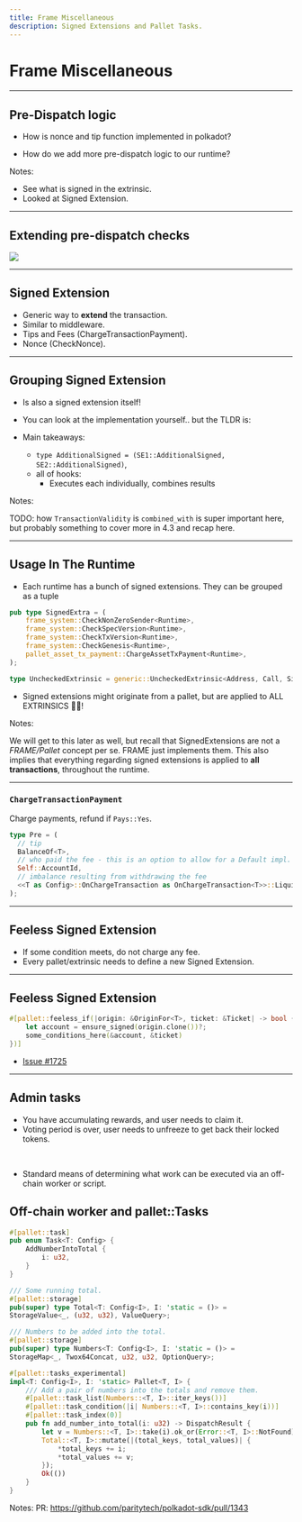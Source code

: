 ```yaml
---
title: Frame Miscellaneous
description: Signed Extensions and Pallet Tasks.
---
```


# Frame Miscellaneous

---

## Pre-Dispatch logic

- How is nonce and tip function implemented in polkadot?

<!-- .element: class="fragment" -->

- How do we add more pre-dispatch logic to our runtime?

<!-- .element: class="fragment" -->

Notes:

- See what is signed in the extrinsic.
- Looked at Signed Extension.

---

## Extending pre-dispatch checks

<img rounded src="../../../assets/img/5-Substrate/dev-5-x-signed-extensions.svg" />

---

## Signed Extension

- Generic way to **extend** the transaction.
- Similar to middleware.
- Tips and Fees (ChargeTransactionPayment).
- Nonce (CheckNonce).

---

## Grouping Signed Extension

- Is also a signed extension itself!

- You can look at the implementation yourself.. but the TLDR is:

- Main takeaways:
  - `type AdditionalSigned = (SE1::AdditionalSigned, SE2::AdditionalSigned)`,
  - all of hooks:
    - Executes each individually, combines results

Notes:

TODO: how `TransactionValidity` is `combined_with` is super important here, but probably something to cover more in 4.3 and recap here.

---

## Usage In The Runtime

- Each runtime has a bunch of signed extensions. They can be grouped as a tuple

```rust
pub type SignedExtra = (
	frame_system::CheckNonZeroSender<Runtime>,
	frame_system::CheckSpecVersion<Runtime>,
	frame_system::CheckTxVersion<Runtime>,
	frame_system::CheckGenesis<Runtime>,
	pallet_asset_tx_payment::ChargeAssetTxPayment<Runtime>,
);

type UncheckedExtrinsic = generic::UncheckedExtrinsic<Address, Call, Signature, SignedExtra>;
```

- Signed extensions might originate from a pallet, but are applied to ALL EXTRINSICS 😮‍💨!

Notes:

We will get to this later as well, but recall that SignedExtensions are not a _FRAME/Pallet_
concept per se. FRAME just implements them. This also implies that everything regarding signed
extensions is applied to **all transactions**, throughout the runtime.

---

### `ChargeTransactionPayment`

Charge payments, refund if `Pays::Yes`.

```rust
type Pre = (
  // tip
  BalanceOf<T>,
  // who paid the fee - this is an option to allow for a Default impl.
  Self::AccountId,
  // imbalance resulting from withdrawing the fee
  <<T as Config>::OnChargeTransaction as OnChargeTransaction<T>>::LiquidityInfo,
);
```

<!-- .element: class="fragment" -->

---

## Feeless Signed Extension

- If some condition meets, do not charge any fee.
- Every pallet/extrinsic needs to define a new Signed Extension.

---

## Feeless Signed Extension

```rust
#[pallet::feeless_if(|origin: &OriginFor<T>, ticket: &Ticket| -> bool {
    let account = ensure_signed(origin.clone())?;
    some_conditions_here(&account, &ticket)
})]
```

- [Issue #1725](https://github.com/paritytech/polkadot-sdk/issues/1725)

---

## Admin tasks

- You have accumulating rewards, and user needs to claim it.
- Voting period is over, user needs to unfreeze to get back their locked tokens.

<br/>

- Standard means of determining what work can be executed via an off-chain worker or script.

## <!-- .element: class="fragment" -->

## Off-chain worker and pallet::Tasks

```rust [0-7|8-17|18-100]
#[pallet::task]
pub enum Task<T: Config> {
    AddNumberIntoTotal {
        i: u32,
    }
}

/// Some running total.
#[pallet::storage]
pub(super) type Total<T: Config<I>, I: 'static = ()> =
StorageValue<_, (u32, u32), ValueQuery>;

/// Numbers to be added into the total.
#[pallet::storage]
pub(super) type Numbers<T: Config<I>, I: 'static = ()> =
StorageMap<_, Twox64Concat, u32, u32, OptionQuery>;

#[pallet::tasks_experimental]
impl<T: Config<I>, I: 'static> Pallet<T, I> {
	/// Add a pair of numbers into the totals and remove them.
	#[pallet::task_list(Numbers::<T, I>::iter_keys())]
	#[pallet::task_condition(|i| Numbers::<T, I>::contains_key(i))]
	#[pallet::task_index(0)]
	pub fn add_number_into_total(i: u32) -> DispatchResult {
		let v = Numbers::<T, I>::take(i).ok_or(Error::<T, I>::NotFound)?;
		Total::<T, I>::mutate(|(total_keys, total_values)| {
			*total_keys += i;
			*total_values += v;
		});
		Ok(())
	}
}
```

Notes:
PR: https://github.com/paritytech/polkadot-sdk/pull/1343
